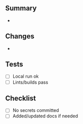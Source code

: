 ## Summary
-

## Changes
-

## Tests
- [ ] Local run ok
- [ ] Lints/builds pass

## Checklist
- [ ] No secrets committed
- [ ] Added/updated docs if needed
